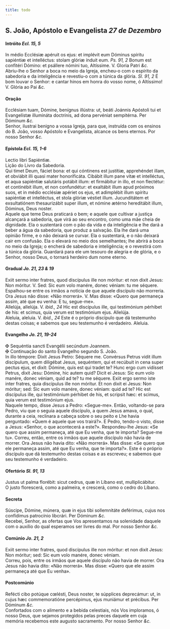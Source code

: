 ```yaml
---
title: todo
---
```

<h2 class="text-center">S. João, Apóstolo e Evangelista <em>27 de Dezembro</em></h2>

<h4 class="text-center">Intróito <em>Ecl. 15, 5</em></h4>
<div class="container-fluid">
<div class="row">
<div class="dropcap text-justify">
In médio Ecclésiæ apéruit os ejus: et implévit eum Dóminus spíritu sapiéntiæ et intelléctus: stolam glóriæ índuit eum. <em>Ps. 91, 2</em> Bonum est confitéri Dómino: et psállere nómini tuo, Altíssime.
V. Gloria Patri <em>&c.</em>
</div>
<div class="dropcap text-justify">
Abriu-lhe o Senhor a boca no meio da Igreja, encheu-o com o espírito da sabedoria e da inteligência e revestiu-o com a túnica da glória. <em>Sl. 91, 2</em> É bom louvar o Senhor: e cantar hinos em honra do vosso nome, ó Altíssimo!
V. Glória ao Pai <em>&c.</em>
</div>
</div>
</div>

<h4 class="text-center">Oração</h4>
<div class="container-fluid">
<div class="row">
<div class="dropcap text-justify">
Ecclésiam tuam, Dómine, benígnus illústra: ut, beáti Joánnis Apóstoli tui et Evangelístæ illumináta doctrínis, ad dona pervéniat sempitérna. Per Dóminum <em>&c.</em>
</div>
<div class="dropcap text-justify">
Senhor, ilustrai benigno a vossa Igreja, para que, instruída com os ensinos do B. João, vosso Apóstolo e Evangelista, alcance os bens eternos. Por nosso Senhor <em>&c.</em>
</div>
</div>
</div>

<h4 class="text-center">Epístola <em>Ecl. 15, 1-6</em></h4>
<div class="container-fluid">
<div class="row">
<div class="text-justify">
Lectio libri Sapiéntiæ.
</div>
<div class="text-justify">
Lição do Livro da Sabedoria.
</div>
<div class="dropcap text-justify">
Qui timet Deum, fáciet bona: et qui cóntinens est justítiæ, apprehéndet illam, et obviábit illi quasi mater honorificáta. Cibábit illum pane vitæ et intelléctus, et aqua sapiéntiæ salutáris potábit illum: et firmábitur in illo, et non flectétur: et continébit illum, et non confundétur: et exaltábit illum apud próximos suos, et in médio ecclésiæ apériet os ejus, et adimplébit illum spíritu sapiéntiæ et intelléctus, et stola glóriæ véstiet illum. Jucunditátem et exsultatiónem thesaurizábit super illum, et nómine ætérno hereditábit illum, Dóminus, Deus noster.
</div>
<div class="dropcap text-justify">
Aquele que teme Deus praticará o bem; e aquele que cultivar a justiça alcançará a sabedoria, que virá ao seu encontro, como uma mãe cheia de dignidade. Ela o sustentará com o pão da vida e da inteligência e lhe dará a beber a água da sabedoria, que produz a salvação. Ela lhe dará uma opinião firme, e o não deixará se curvar. Ela o sustentará, e o não deixará cair em confusão. Ela o elevará no meio dos semelhantes; lhe abrirá a boca no meio da Igreja; o encherá de sabedoria e inteligência; e o revestirá com a túnica da glória. Guardará para ele um tesouro de alegria e de glória, e o Senhor, nosso Deus, o tornará herdeiro dum nome eterno.
</div>
</div>
</div>

<h4 class="text-center">Gradual <em>Jo. 21, 23 & 19</em></h4>
<div class="container-fluid">
<div class="row">
<div class="dropcap text-justify">
Exiit sermo inter fratres, quod discípulus ille non móritur: et non dixit Jesus: Non móritur. V. Sed: Sic eum volo manére, donec véniam: tu me séquere.
</div>
<div class="dropcap text-justify">
Espalhou-se entre os irmãos a notícia de que aquele discípulo não morreria. Ora Jesus não disse: «Não morrerá». V. Mas disse: «Quero que permaneça assim, até que eu venha: E tu, segue-me».
</div>
<div class="text-justify">
Allelúja, allelúja. V. <em>ibid., 24</em> Hic est discípulus ille, qui testimónium pérhibet de his: et scimus, quia verum est testimónium ejus. Allelúja.
</div>
<div class="text-justify">
Aleluia, aleluia. V. <em>ibid., 24</em> Este é o próprio discípulo que dá testemunho destas coisas; e sabemos que seu testemunho é verdadeiro. Aleluia.
</div>
</div>
</div>

<h4 class="text-center">Evangelho <em>Jo. 21, 19-24</em></h4>
<div class="container-fluid">
<div class="row">
<div class="text-justify">
<span class="text-danger">&#10016;</span> Sequéntia sancti Evangélii secúndum Joannem.
</div>
<div class="text-justify">
<span class="text-danger">&#10016;</span> Continuação do santo Evangelho segundo S. João.
</div>
<div class="dropcap text-justify">
In illo témpore: Dixit Jesus Petro: Séquere me. Convérsus Petrus vidit illum discípulum, quem diligébat Jesus, sequéntem, qui et recúbuit in cena super pectus ejus, et dixit: Dómine, quis est qui tradet te? Hunc ergo cum vidísset Petrus, dixit Jesu: Dómine, hic autem quid? Dicit ei Jesus: Sic eum volo manére, donec véniam, quid ad te? tu me séquere. Exiit ergo sermo iste inter fratres, quia discípulus ille non móritur. Et non dixit ei Jesus: Non móritur; sed: Sic eum volo manére, donec véniam: quid ad te? Hic est discípulus ille, qui testimónium pérhibet de his, et scripsit hæc: et scimus, quia verum est testimónium ejus.
</div>
<div class="dropcap text-justify">
Naquele tempo, disse Jesus a Pedro: «Segue-me». Então, voltando-se para Pedro, viu que o seguia aquele discípulo, a quem Jesus amava, o qual, durante a ceia, reclinara a cabeça sobre o seu peito e Lhe havia perguntado: «Quem é aquele que vos trairá?». E Pedro, tendo-o visto, disse a Jesus: «Senhor, o que acontecerá a este?». Respondeu-lhe Jesus: «Se quero que assim permaneça, até que Eu venha, que te importa? Segue-me tu». Correu, então, entre os irmãos que aquele discípulo não havia de morrer. Ora Jesus não havia dito: «Não morrerá». Mas disse: «Se quero que ele permaneça assim, até que Eu venha, que te importa?». Este é o próprio discípulo que dá testemunho destas coisas e as escreveu; e sabemos que seu testemunho é verdadeiro.
</div>
</div>
</div>

<h4 class="text-center">Ofertório <em>Sl. 91, 13</em></h4>
<div class="container-fluid">
<div class="row">
<div class="dropcap text-justify">
Justus ut palma florébit: sicut cedrus, quæ in Líbano est, mulliplicábitur.
</div>
<div class="dropcap text-justify">
O justo florescerá, como a palmeira, e crescerá, como o cedro do Líbano.
</div>
</div>
</div>

<h4 class="text-center">Secreta</h4>
<div class="container-fluid">
<div class="row">
<div class="dropcap text-justify">
Súscipe, Dómine, múnera, quæ in ejus tibi sollemnitáte deférimus, cujus nos confídimus patrocínio libcrári. Per Dóminum <em>&c.</em>
</div>
<div class="dropcap text-justify">
Recebei, Senhor, as ofertas que Vos apresentamos na solenidade daquele com o auxílio do qual esperamos ser livres do mal. Por nosso Senhor <em>&c.</em>
</div>
</div>
</div>

<h4 class="text-center">Comúnio <em>Jo. 21, 2</em></h4>
<div class="container-fluid">
<div class="row">
<div class="dropcap text-justify">
Exiit sermo inter fratres, quod discípulus ille non móritur: et non dixit Jesus: Non móritur; sed: Sic eum volo manére, donec véniam.
</div>
<div class="dropcap text-justify">
Correu, pois, entre os irmãos que aquele discípulo não havia de morrer. Ora Jesus não havia dito: «Não morrerá». Mas disse: «Quero que ele assim permaneça até que Eu venha».
</div>
</div>
</div>

<h4 class="text-center">Postcomúnio</h4>
<div class="container-fluid">
<div class="row">
<div class="dropcap text-justify">
Refécti cibo potúque cœlésti, Deus noster, te súpplices deprecámur: ut, in cujus hæc commemoratióne percépimus, ejus muniámur et précibus. Per Dóminum <em>&c.</em>
</div>
<div class="dropcap text-justify">
Confortados com o alimento e a bebida celestiais, nós Vos imploramos, ó nosso Deus, que sejamos protegidos pelas preces daquele em cuja memória recebemos este augusto sacramento. Por nosso Senhor <em>&c.</em>
</div>
</div>
</div>
